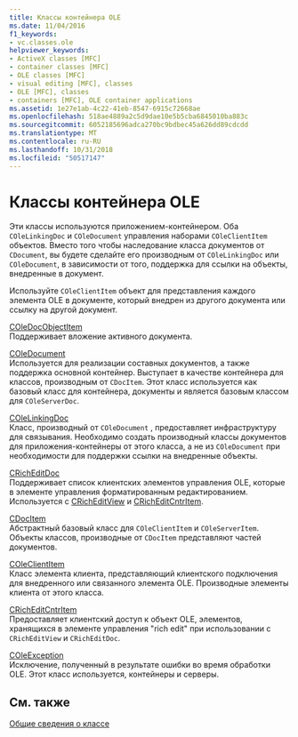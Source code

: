 ```yaml
---
title: Классы контейнера OLE
ms.date: 11/04/2016
f1_keywords:
- vc.classes.ole
helpviewer_keywords:
- ActiveX classes [MFC]
- container classes [MFC]
- OLE classes [MFC]
- visual editing [MFC], classes
- OLE [MFC], classes
- containers [MFC], OLE container applications
ms.assetid: 1e27e1ab-4c22-41eb-8547-6915c72668ae
ms.openlocfilehash: 518ae4889a2c5d9dae10e5b5cba6845010ba883c
ms.sourcegitcommit: 6052185696adca270bc9bdbec45a626dd89cdcdd
ms.translationtype: MT
ms.contentlocale: ru-RU
ms.lasthandoff: 10/31/2018
ms.locfileid: "50517147"
---
```

# <a name="ole-container-classes"></a>Классы контейнера OLE

Эти классы используются приложением-контейнером. Оба `COleLinkingDoc` и `COleDocument` управления наборами `COleClientItem` объектов. Вместо того чтобы наследование класса документов от `CDocument`, вы будете сделайте его производным от `COleLinkingDoc` или `COleDocument`, в зависимости от того, поддержка для ссылки на объекты, внедренные в документ.

Используйте `COleClientItem` объект для представления каждого элемента OLE в документе, который внедрен из другого документа или ссылку на другой документ.

[COleDocObjectItem](../mfc/reference/coledocobjectitem-class.md)<br/>
Поддерживает вложение активного документа.

[COleDocument](../mfc/reference/coledocument-class.md)<br/>
Используется для реализации составных документов, а также поддержка основной контейнер. Выступает в качестве контейнера для классов, производным от `CDocItem`. Этот класс используется как базовый класс для контейнера, документы и является базовым классом для `COleServerDoc`.

[COleLinkingDoc](../mfc/reference/colelinkingdoc-class.md)<br/>
Класс, производный от `COleDocument` , предоставляет инфраструктуру для связывания. Необходимо создать производный классы документов для приложения-контейнеры от этого класса, а не из `COleDocument` при необходимости для поддержки ссылки на внедренные объекты.

[CRichEditDoc](../mfc/reference/cricheditdoc-class.md)<br/>
Поддерживает список клиентских элементов управления OLE, которые в элементе управления форматированным редактированием. Используется с [CRichEditView](../mfc/reference/cricheditview-class.md) и [CRichEditCntrItem](../mfc/reference/cricheditcntritem-class.md).

[CDocItem](../mfc/reference/cdocitem-class.md)<br/>
Абстрактный базовый класс для `COleClientItem` и `COleServerItem`. Объекты классов, производные от `CDocItem` представляют частей документов.

[COleClientItem](../mfc/reference/coleclientitem-class.md)<br/>
Класс элемента клиента, представляющий клиентского подключения для внедренного или связанного элемента OLE. Производные элементы клиента от этого класса.

[CRichEditCntrItem](../mfc/reference/cricheditcntritem-class.md)<br/>
Предоставляет клиентский доступ к объект OLE, элементов, хранящихся в элементе управления "rich edit" при использовании с `CRichEditView` и `CRichEditDoc`.

[COleException](../mfc/reference/coleexception-class.md)<br/>
Исключение, полученный в результате ошибки во время обработки OLE. Этот класс используется, контейнеры и серверы.

## <a name="see-also"></a>См. также

[Общие сведения о классе](../mfc/class-library-overview.md)

